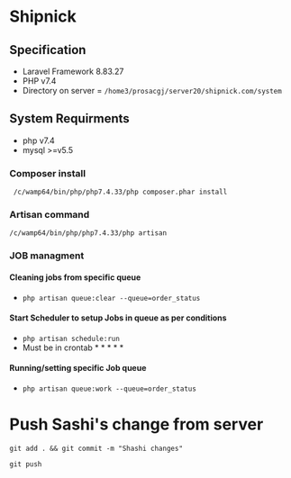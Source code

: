 # Shipnick

## Specification 
- Laravel Framework 8.83.27
- PHP v7.4
- Directory on server  = ```/home3/prosacgj/server20/shipnick.com/system```

## System Requirments
- php v7.4
- mysql >=v5.5

### Composer install
``` /c/wamp64/bin/php/php7.4.33/php composer.phar install```

### Artisan command
``` /c/wamp64/bin/php/php7.4.33/php artisan ```


### JOB managment 
#### Cleaning jobs from specific queue
- ```php artisan queue:clear --queue=order_status```

#### Start Scheduler to setup Jobs in queue as per conditions 
 - ``` php artisan schedule:run ```
 - Must be in crontab * * * * *

#### Running/setting specific Job queue 
 - ``` php artisan queue:work --queue=order_status ```


 # Push Sashi's change from server
``` git add . && git commit -m "Shashi changes" ```

``` git push ```